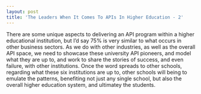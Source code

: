 ```yaml
---
layout: post
title: 'The Leaders When It Comes To APIs In Higher Education - 2'
---
```

<p><span>There are some unique aspects to delivering an API program within a higher educational institution, but I&rsquo;d say 75% is very similar to what occurs in other business sectors. As we do with other industries, as well as the overall API space, we need to showcase these university API pioneers, and model what they are up to, and work to share the stories of success, and even failure, with other institutions. Once the word spreads to other schools, regarding what these six institutions are up to, other schools will being to emulate the patterns, benefiting not just any single school, but also the overall higher education system, and ultimatey the students.</span></p>